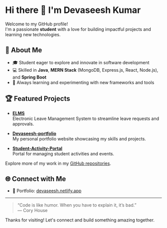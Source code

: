 # Hi there 👋 I'm Devaseesh Kumar

Welcome to my GitHub profile!  
I'm a passionate **student** with a love for building impactful projects and learning new technologies.

## 🚀 About Me

- 🎓 Student eager to explore and innovate in software development
- 💻 Skilled in **Java**, **MERN Stack** (MongoDB, Express.js, React, Node.js), and **Spring Boot**
- 🌱 Always learning and experimenting with new frameworks and tools

## 🏆 Featured Projects

- [**ELMS**](https://github.com/DevaseeshKumar/ELMS)  
  Electronic Leave Management System to streamline leave requests and approvals.

- [**Devaseesh-portfolio**](https://github.com/DevaseeshKumar/Devaseesh-portfolio)  
  My personal portfolio website showcasing my skills and projects.

- [**Student-Activity-Portal**](https://github.com/DevaseeshKumar/Student-Activity-Portal)  
  Portal for managing student activities and events.

Explore more of my work in my [GitHub repositories](https://github.com/DevaseeshKumar?tab=repositories).

## 🌐 Connect with Me

- 💼 Portfolio: [devaseesh.netlify.app](https://devaseesh.netlify.app)

---

> “Code is like humor. When you have to explain it, it’s bad.”  
> — Cory House

Thanks for visiting! Let's connect and build something amazing together.
